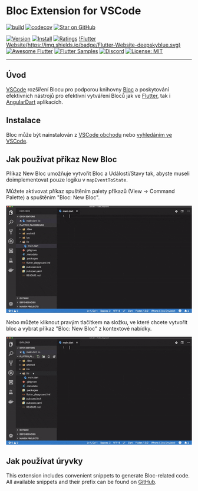 # Bloc Extension for VSCode

[![build](https://github.com/felangel/bloc/workflows/build/badge.svg)](https://github.com/felangel/bloc/actions)
[![codecov](https://codecov.io/gh/felangel/Bloc/branch/master/graph/badge.svg)](https://codecov.io/gh/felangel/bloc)
[![Star on GitHub](https://img.shields.io/github/stars/felangel/bloc.svg?style=flat&logo=github&colorB=deeppink&label=Stars)](https://github.com/felangel/bloc)

[![Version](https://vsmarketplacebadge.apphb.com/version-short/FelixAngelov.bloc.svg)](https://marketplace.visualstudio.com/items?itemName=FelixAngelov.bloc)
[![Install](https://vsmarketplacebadge.apphb.com/installs-short/FelixAngelov.bloc.svg)](https://marketplace.visualstudio.com/items?itemName=FelixAngelov.bloc)
[![Ratings](https://vsmarketplacebadge.apphb.com/rating-short/FelixAngelov.bloc.svg)](https://marketplace.visualstudio.com/items?itemName=FelixAngelov.bloc)
[!Flutter Website(https://img.shields.io/badge/Flutter-Website-deepskyblue.svg)](https://flutter.dev/docs/development/data-and-backend/state-mgmt/options#bloc--rx)
[![Awesome Flutter](https://img.shields.io/badge/Awesome-Flutter-blue.svg?longCache=true)](https://github.com/Solido/awesome-flutter#standard)
[![Flutter Samples](https://img.shields.io/badge/Flutter-Samples-teal.svg?longCache=true)](http://fluttersamples.com)
[![Discord](https://img.shields.io/discord/649708778631200778.svg?logo=discord&color=blue)](https://discord.gg/Hc5KD3g)
[![License: MIT](https://img.shields.io/badge/License-MIT-purple.svg)](https://opensource.org/licenses/MIT)

---

## Úvod

[VSCode](https://code.visualstudio.com/) rozšíření Blocu pro podporou knihovny [Bloc](https://bloclibrary.dev) a poskytování efektivních nástrojů pro efektivní vytváření Bloců jak ve [Flutter](https://flutter.dev/), tak i [AngularDart](https://angulardart.dev/) aplikacích.

## Instalace

Bloc může být nainstalován z [VSCode obchodu](https://marketplace.visualstudio.com/items?itemName=FelixAngelov.bloc) nebo [vyhledáním ve VSCode](https://code.visualstudio.com/docs/editor/extension-gallery#_search-for-an-extension).

## Jak používat příkaz New Bloc

Příkaz New Bloc umožňuje vytvořit Bloc a Události/Stavy tak, abyste museli doimplementovat pouze logiku v `mapEventToState`.

Můžete aktivovat příkaz spuštěním palety příkazů (View -> Command Palette) a spuštěním "Bloc: New Bloc".

![demo](https://raw.githubusercontent.com/felangel/bloc/master/extensions/vscode/assets/new-bloc-usage-1.gif)

Nebo můžete kliknout pravým tlačítkem na složku, ve které chcete vytvořit bloc a vybrat příkaz "Bloc: New Bloc" z kontextové nabídky.

![demo](https://raw.githubusercontent.com/felangel/bloc/master/extensions/vscode/assets/new-bloc-usage-2.gif)

## Jak používat úryvky

This extension includes convenient snippets to generate Bloc-related code. All available snippets and their prefix can be found on [GitHub](https://github.com/felangel/bloc/blob/master/extensions/vscode/snippets/dart.json).

